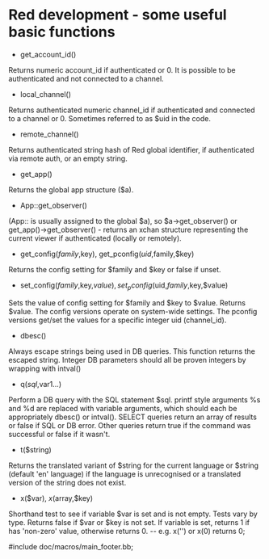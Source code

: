 Red development - some useful basic functions
=============================================



* get_account_id()

Returns numeric account_id if authenticated or 0. It is possible to be authenticated and not connected to a channel.

* local_channel()

Returns authenticated numeric channel_id if authenticated and connected to a channel or 0. Sometimes referred to as $uid in the code.

* remote_channel()

Returns authenticated string hash of Red global identifier, if authenticated via remote auth, or an empty string.

* get_app()

Returns the global app structure ($a).

* App::get_observer()

(App:: is usually assigned to the global $a), so $a->get_observer() or get_app()->get_observer() - returns an xchan structure representing the current viewer if authenticated (locally or remotely).

* get_config($family,$key), get_pconfig($uid,$family,$key)

Returns the config setting for $family and $key or false if unset. 

* set_config($family,$key,$value), set_pconfig($uid,$family,$key,$value)

Sets the value of config setting for $family and $key to $value. Returns $value. The config versions operate on system-wide settings. The pconfig versions get/set the values for a specific integer uid (channel_id).  

* dbesc()

Always escape strings being used in DB queries. This function returns the escaped string. Integer DB parameters should all be proven integers by wrapping with intval()

* q($sql,$var1...)

Perform a DB query with the SQL statement $sql. printf style arguments %s and %d are replaced with variable arguments, which should each be appropriately dbesc() or intval(). SELECT queries return an array of results or false if SQL or DB error. Other queries return true if the command was successful or false if it wasn't. 

* t($string)

Returns the translated variant of $string for the current language or $string (default 'en' language) if the language is unrecognised or a translated version of the string does not exist.

* x($var), $x($array,$key)

Shorthand test to see if variable $var is set and is not empty. Tests vary by type. Returns false if $var or $key is not set.
If variable is set, returns 1 if has 'non-zero' value, otherwise returns 0. -- e.g. x('') or x(0) returns 0;

#include doc/macros/main_footer.bb;
